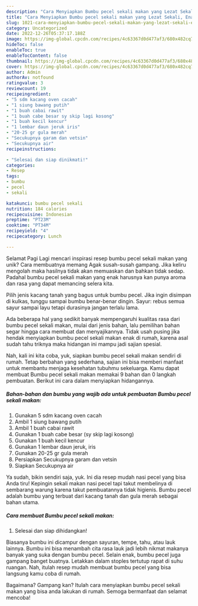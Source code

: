 ```yaml
---
description: "Cara Menyiapkan Bumbu pecel sekali makan yang Lezat Sekali, Enak"
title: "Cara Menyiapkan Bumbu pecel sekali makan yang Lezat Sekali, Enak"
slug: 1021-cara-menyiapkan-bumbu-pecel-sekali-makan-yang-lezat-sekali-enak
category: Uncategorized
date: 2022-12-26T05:37:17.188Z
image: https://img-global.cpcdn.com/recipes/4c63367d0d477af3/680x482cq70/bumbu-pecel-sekali-makan-foto-resep-utama.jpg
hideToc: false
enableToc: true
enableTocContent: false
thumbnail: https://img-global.cpcdn.com/recipes/4c63367d0d477af3/680x482cq70/bumbu-pecel-sekali-makan-foto-resep-utama.jpg
cover: https://img-global.cpcdn.com/recipes/4c63367d0d477af3/680x482cq70/bumbu-pecel-sekali-makan-foto-resep-utama.jpg
author: Admin
authorAv: notfound
ratingvalue: 3
reviewcount: 19
recipeingredient:
- "5 sdm kacang oven cacah"
- "1 siung bawang putih"
- "1 buah cabai rawit"
- "1 buah cabe besar sy skip lagi kosong"
- "1 buah kecil kencur"
- "1 lembar daun jeruk iris"
- "20-25 gr gula merah"
- "Secukupnya garam dan vetsin"
- "Secukupnya air"
recipeinstructions:

- "Selesai dan siap dinikmati!"
categories:
- Resep
tags:
- bumbu
- pecel
- sekali

katakunci: bumbu pecel sekali 
nutrition: 184 calories
recipecuisine: Indonesian
preptime: "PT23M"
cooktime: "PT34M"
recipeyield: "4"
recipecategory: Lunch

---
```



Selamat Pagi Lagi mencari inspirasi resep bumbu pecel sekali makan yang unik? Cara membuatnya memang Agak susah-susah gampang. Jika keliru mengolah maka hasilnya tidak akan memuaskan dan bahkan tidak sedap. Padahal bumbu pecel sekali makan yang enak harusnya kan punya aroma dan rasa yang dapat memancing selera kita.


Pilih jenis kacang tanah yang bagus untuk bumbu pecel. Jika ingin disimpan di kulkas, tunggu sampai bumbu benar-benar dingin. Sayur: rebus semua sayur sampai layu tetapi durasinya jangan terlalu lama.

Ada beberapa hal yang sedikit banyak mempengaruhi kualitas rasa dari bumbu pecel sekali makan, mulai dari jenis bahan, lalu pemilihan bahan segar hingga cara membuat dan menyajikannya. Tidak usah pusing jika hendak menyiapkan bumbu pecel sekali makan enak di rumah, karena asal sudah tahu triknya maka hidangan ini mampu jadi sajian spesial.


Nah, kali ini kita coba, yuk, siapkan bumbu pecel sekali makan sendiri di rumah. Tetap berbahan yang sederhana, sajian ini bisa memberi manfaat untuk membantu menjaga kesehatan tubuhmu sekeluarga. Kamu dapat membuat Bumbu pecel sekali makan memakai 9 bahan dan 0 langkah pembuatan. Berikut ini cara dalam menyiapkan hidangannya.

<!--inarticleads1-->

##### Bahan-bahan dan bumbu yang wajib ada untuk pembuatan Bumbu pecel sekali makan:

1. Gunakan 5 sdm kacang oven cacah
1. Ambil 1 siung bawang putih
1. Ambil 1 buah cabai rawit
1. Gunakan 1 buah cabe besar (sy skip lagi kosong)
1. Gunakan 1 buah kecil kencur
1. Gunakan 1 lembar daun jeruk, iris
1. Gunakan 20-25 gr gula merah
1. Persiapkan Secukupnya garam dan vetsin
1. Siapkan Secukupnya air


Ya sudah, bikin sendiri saja, yuk. Ini dia resep mudah nasi pecel yang bisa Anda tiru! Kepingin sekali makan nasi pecel tapi takut membelinya di sembarang warung karena takut pembuatannya tidak higienis. Bumbu pecel adalah bumbu yang terbuat dari kacang tanah dan gula merah sebagai bahan utama. 

<!--inarticleads2-->

##### Cara membuat Bumbu pecel sekali makan:


1. Selesai dan siap dihidangkan!

Biasanya bumbu ini dicampur dengan sayuran, tempe, tahu, atau lauk lainnya. Bumbu ini bisa menambah cita rasa lauk jadi lebih nikmat makanya banyak yang suka dengan bumbu pecel. Selain enak, bumbu pecel juga gampang banget buatnya. Letakkan dalam stoples tertutup rapat di suhu ruangan. Nah, itulah resep mudah membuat bumbu pecel yang bisa langsung kamu coba di rumah. 

Bagaimana? Gampang kan? Itulah cara menyiapkan bumbu pecel sekali makan yang bisa anda lakukan di rumah. Semoga bermanfaat dan selamat mencoba!
